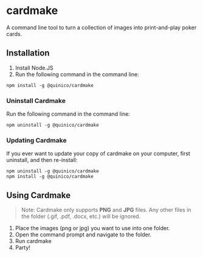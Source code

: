 # cardmake

A command line tool to turn a collection of images into print-and-play poker cards. 

## Installation

1. Install Node.JS
2. Run the following command in the command line:

```
npm install -g @quinico/cardmake
```

### Uninstall Cardmake

Run the following command in the command line:

```
npm uninstall -g @quinico/cardmake
```

### Updating Cardmake

If you ever want to update your copy of cardmake on your computer, first uninstall, and then re-install:

```
npm uninstall -g @quinico/cardmake
npm install -g @quinico/cardmake
```

## Using Cardmake

> Note: Cardmake only supports **PNG** and **JPG** files. Any other files in the folder (.gif, .pdf, .docx, etc.) will be ignored.

1. Place the images (png or jpg) you want to use into one folder.
2. Open the command prompt and navigate to the folder.
3. Run cardmake
4. Party!
